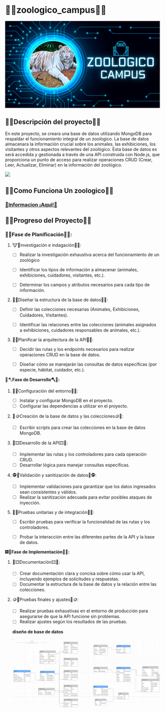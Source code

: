 # **🌇🦓zoologico_campus🦓🌇**

![](https://github.com/JuanJoseDuranRinconCAMPUS2/zoologico_campus/blob/main/img/Intro.png)

## 🛑🦓Descripción del proyecto🦓🛑

En este proyecto, se creara una base de datos utilizando MongoDB para respaldar el funcionamiento integral de un zoológico. La base de datos almacenara la información crucial sobre los animales, las exhibiciones, los visitantes y otros aspectos relevantes del zoológico. Esta base de datos es será accedida y gestionada a través de una API construida con Node.js, que proporciona un punto de acceso para realizar operaciones CRUD (Crear, Leer, Actualizar, Eliminar) en la información del zoológico.

![](https://i0.wp.com/www.nuestramerida.com/wp-content/uploads/2023/04/zoologico-centernario.jpg?fit=1280%2C853&ssl=1)

## **🐾🐨Como Funciona Un zoologico🐨🐾**

### **[🛑Informacion ¡Aqui!🛑](https://github.com/JuanJoseDuranRinconCAMPUS2/zoologico_campus/blob/main/INVESTIGACION.md)**

## 🐾🪷**Progreso del Proyecto**🪷🐾

### **🦝🧭Fase de Planificación🧭🦝:**

1. 🐮🔎investigación e indagación🔎🐮:

   - [ ] Realizar la investigación exhaustiva  acerca del funcionamiento de un zoológico

   - [ ] Identificar los tipos de información a almacenar (animales, exhibiciones, cuidadores, visitantes, etc.).

   - [ ] Determinar los campos y atributos necesarios para cada tipo de información.

     

2. 🎯🦒Diseñar la estructura de la base de datos🦒🎯:

   - [ ] Definir las colecciones necesarias (Animales, Exhibiciones, Cuidadores, Visitantes).
   - [ ] Identificar las relaciones entre las colecciones (animales asignados a exhibiciones, cuidadores responsables de animales, etc.).

   

3. 🚧🐲Planificar la arquitectura de la API🐲🚧:

   - [ ] Decidir las rutas y los endpoints necesarios para realizar operaciones CRUD en la base de datos.
   - [ ] Diseñar cómo se manejarán las consultas de datos específicas (por especie, hábitat, cuidador, etc.).



🐾🪓**Fase de Desarrollo🪓🐾:**

1. 🧭🚧Configuración del entorno🚧🧭:

   - [ ] Instalar y configurar MongoDB en el proyecto.
   - [ ] Configurar las dependencias a utilizar en el proyecto.

2. 👻🪙Creación de la base de datos y las colecciones🪙👻:

   - [ ] Escribir scripts para crear las colecciones en la base de datos MongoDB.

3. 🛑🎞️Desarrollo de la API🎞️🛑:

   - [ ] Implementar las rutas y los controladores para cada operación CRUD.
   - [ ] Desarrollar lógica para manejar consultas específicas.

4. 🕵️🐨Validación y sanitización de datos🐨🕵️:

   - [ ] Implementar validaciones para garantizar que los datos ingresados sean consistentes y válidos.
   - [ ] Realizar la sanitización adecuada para evitar posibles ataques de inyección.

5. 🧭🎈Pruebas unitarias y de integración🎈🧭:

   - [ ] Escribir pruebas para verificar la funcionalidad de las rutas y los controladores.
   - [ ] Probar la interacción entre las diferentes partes de la API y la base de datos.

   

🎆🎨**Fase de Implementación🎨🎆:**

1. 🎯🎞️Documentación🎞️🎯:
   - [ ] Crear documentación clara y concisa sobre cómo usar la API, incluyendo ejemplos de solicitudes y respuestas.
   - [ ] Documentar la estructura de la base de datos y la relación entre las colecciones.
2. 🪙🚧Pruebas finales y ajustes🚧🪙:
   - [ ] Realizar pruebas exhaustivas en el entorno de producción para asegurarse de que la API funcione sin problemas.
   - [ ] Realizar ajustes según los resultados de las pruebas.

   **diseño de base de datos**

   <img src="https://github.com/JuanJoseDuranRinconCAMPUS2/zoologico_campus/blob/main/img/db.png" align="center" alt="investigacion.jpg">